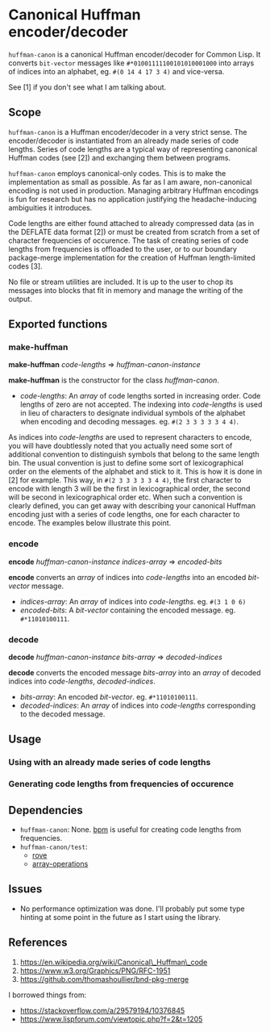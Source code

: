 # Canonical Huffman encoder/decoder
`huffman-canon` is a canonical Huffman encoder/decoder for Common Lisp. It
converts `bit-vector` messages like `#*01001111100101010001000` into arrays of
indices into an alphabet, eg. `#(0 14 4 17 3 4)` and vice-versa.

See [1] if you don't see what I am talking about.

## Scope
`huffman-canon` is a Huffman encoder/decoder in a very strict sense. The
encoder/decoder is instantiated from an already made series of code lengths.
Series of code lengths are a typical way of representing canonical Huffman codes
(see [2]) and exchanging them between programs.

`huffman-canon` employs canonical-only codes. This is to make the implementation
as small as possible. As far as I am aware, non-canonical encoding is not used
in production. Managing arbitrary Huffman encodings is fun for research
but has no application justifying the headache-inducing ambiguities it 
introduces.

Code lengths are either found attached to already compressed data
(as in the DEFLATE data format [2]) or must be created from scratch from a set
of character frequencies of occurence. The task of creating series of code 
lengths from frequencies is offloaded to the user, or to our boundary
package-merge implementation for the creation of Huffman length-limited codes
[3].

No file or stream utilities are included. It is up to the user to chop its
messages into blocks that fit in memory and manage the writing of the output.

## Exported functions
### make-huffman
**make-huffman** *code-lengths* => *huffman-canon-instance*

**make-huffman** is the constructor for the class *huffman-canon*.
* *code-lengths*: An *array* of code lengths sorted in increasing order. Code
lengths of zero are not accepted. The indexing into *code-lengths* is used in
lieu of characters to designate individual symbols of the alphabet when encoding
and decoding messages. eg. `#(2 3 3 3 3 3 4 4)`.

As indices into *code-lengths* are used to represent characters to encode, you
will have doubtlessly noted that you actually need some sort of additional
convention to distinguish symbols that belong to the same length bin. The
usual convention is just to define some sort of lexicographical order on the
elements of the alphabet and stick to it. This is how it is done in [2] for
example. This way, in `#(2 3 3 3 3 3 4 4)`, the first character to encode with
length 3 will be the first in lexicographical order, the second will be second
in lexicographical order etc. When such a convention is clearly defined, you can
get away with describing your canonical Huffman encoding just with a series of
code lengths, one for each character to encode. The examples below illustrate
this point.

### encode
**encode** *huffman-canon-instance* *indices-array* => *encoded-bits*

**encode** converts an *array* of indices into *code-lengths* into an
encoded *bit-vector* message.
* *indices-array*: An *array* of indices into *code-lengths*.
eg. `#(3 1 0 6)`
* *encoded-bits*: A *bit-vector* containing the encoded message.
eg. `#*11010100111`.

### decode
**decode** *huffman-canon-instance* *bits-array* => *decoded-indices*

**decode** converts the encoded message *bits-array* into an *array* of decoded
indices into *code-lengths*, *decoded-indices*.
* *bits-array*: An encoded *bit-vector*. eg. `#*11010100111`.
* *decoded-indices*: An *array* of indices into *code-lengths* corresponding to
the decoded message.

## Usage
### Using with an already made series of code lengths

### Generating code lengths from frequencies of occurence


## Dependencies
* `huffman-canon`: None. [bpm](https://github.com/thomashoullier/bnd-pkg-merge)
is useful for creating code lengths from frequencies.
* `huffman-canon/test`:
  * [rove](https://github.com/fukamachi/rove)
  * [array-operations](https://github.com/bendudson/array-operations)

## Issues
* No performance optimization was done. I'll probably put some type hinting
  at some point in the future as I start using the library.

## References
1. https://en.wikipedia.org/wiki/Canonical\_Huffman\_code
2. https://www.w3.org/Graphics/PNG/RFC-1951
3. https://github.com/thomashoullier/bnd-pkg-merge

I borrowed things from:
* https://stackoverflow.com/a/29579194/10376845
* https://www.lispforum.com/viewtopic.php?f=2&t=1205
